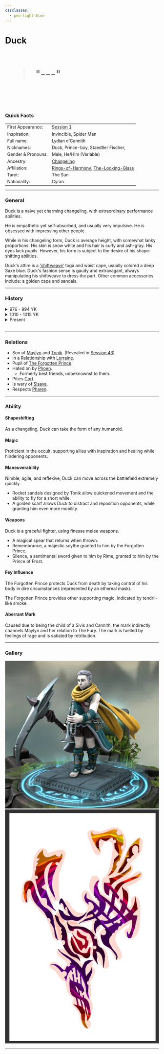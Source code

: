 ```yaml
---
cssclasses:
  - pen-light-blue
---
```

<head>
<link rel="stylesheet" href="https://cdn.jsdelivr.net/npm/rpg-awesome@latest/css/rpg-awesome.min.css">
<link rel="stylesheet" href="https://cdn.jsdelivr.net/npm/remixicon@4.5.0/fonts/remixicon.min.css"> 
<link rel="stylesheet" href="/normalize.css">
</head>

# Duck <i class="ri-music-2-line"></i>

<br>
<span style="font-size: 36px;">
<blockquote>
"---"
</blockquote>
</span>
<br>

### Quick Facts

|                    |                                                                                                                                                    |
| ------------------ | -------------------------------------------------------------------------------------------------------------------------------------------------- |
| First Appearance:  | [Session 1](../../Session-Notes/-1-Gathering-Storms/Session-1--And-their-shadows-will-spread-like-oil.md) |
| Inspiration:       | Invincible, Spider Man                                                                                                                                         |
| Full name:         | Lydian d'Cannith                                                                                                                                   |
| Nicknames:         | Duck, Prince-boy, Staedtler Fischer,                                                                                                               |
| Gender & Pronouns: | Male, He/Him (Variable)                                                                                                                            |
| Ancestry:          | [Changeling](https://eberron.fandom.com/wiki/Changeling)                                                                                           |
| Affiliation:       | [Rings-of-Harmony](../../Groups/Rings-of-Harmony.md), [The-Looking-Glass](../../Groups/The-Looking-Glass.md)                                     |
| Tarot:             | The Sun                                                                                                                                            |
| Nationality:       | Cyran                                                                                                                                              |
***
### General <i class="ri-checkbox-blank-line"></i>
Duck is a naive yet charming changeling, with extraordinary performance abilities.

He is empathetic yet self-absorbed, and usually very impulsive. He is obsessed with impressing other people.

While in his changeling form, Duck is average height, with somewhat lanky proportions. His skin is snow white and his hair is curly and ash-gray. His eyes lack pupils. However, his form is subject to the desire of his shape-shifting abilities.

Duck's attire is a ['shiftweave'](https://eberron.fandom.com/wiki/Shiftweave) toga and waist cape, usually colored a deep Saxe blue. Duck's fashion sense is gaudy and extravagant, always manipulating his shiftweave to dress the part. Other common accessories include: a golden cape and sandals.

***
### History <i class="ri-history-line"></i>

<details> 
	<summary>
	976 - 994 YK</summary>
	<p><blockquote>
	Duck is stupid
	</blockquote></p>
</details>


<details>
	<summary>1010 - 1015 YK</summary>
	<p><blockquote>
	Duck regained consciousness, with no memory but his nickname, in 1010 YK, and gained the affection of a struggling music-store owner, Staedtler Fischer. The two became close friends, and Duck began to support the store in exchange for a place to stay.

Duck learned the ins and outs of the music scene in [Sharn](https://eberron.fandom.com/wiki/Sharn.) and learned to stay hidden using personas sustained through his shape-shifting abilities. 

After garnering large audiences, some of Duck's popular elven personas caught the attention of [House Phiarlan](https://eberron.fandom.com/wiki/House_Phiarlan). Parasitical Relationships formed with the naive Duck until local conflict escalated between House Phiarlan and [House Thuranni](https://eberron.fandom.com/wiki/House_Thuranni). Duck's mentor was accidentally killed in the crossfire, and Duck presumed his identity to withdraw and protect himself.

Years passed and Duck subsisted on low-paying gigs and worship of [the Traveler](https://eberron.fandom.com/wiki/The_Traveler).
	</blockquote></p>
</details>


<details>
	<summary>Present</summary>
	<p><blockquote>

Duck is introduced as Staedtler. 

In [Session 1](../../Session-Notes/-1-Gathering-Storms/Session-1--And-their-shadows-will-spread-like-oil.md), Duck stumbles across Maylyn (neither recognize each other due to memory suppression by powerful [enchantment magic.](../../../-Sacrosanct/Machine-of-Enchantment.md)) 

She offers a job as an agent for the Looking Glass, which Duck accepts out of boredom and beliefs related to the Traveler. 

Duck learns to fight, incorporating his musical ability into inspiration for his peers.

In [Session 4](../../Session-Notes/-1-Gathering-Storms/Session-4--Phantom-of-the-Opera.md), Duck finds a powerful musical artifact, [Phil](../../Objects/Phil.md), that responds only to his touch.

Duck's identity as a changeling is kept secret until [Session 10](../../Session-Notes/-2-Shattered-Glass/Session-10--This-is-Where-it-All-Falls-Apart.md). 

Duck re-meets the forgotten prince in [Session 23](../../Session-Notes/-5-Some-mistakes-you-never-stop-paying-for/Session-23--All-Along-the-Clocktower.md).

Duck manifests an [aberrant mark](https://eberron.fandom.com/wiki/Aberrant_dragonmark) in [Session 44](../../Session-Notes/-7-Conquest/Session-44--Into-the-Hallow.md).

Duck's mask is permanently scarred by Phoen [Session 55](../../Session-Notes/-8-War/Session-55--Schism.md)
    </blockquote></p>
</details><br>

***
### Relations <i class="ri-user-line"></i>

- Son of [Maylyn](../Maylyn.md) and [Tonik](../Tonik.md). (Revealed in [Session 43](../../Session-Notes/-7-Conquest/Session-43--Something-I-Can-Never-Have-Degenerate-Pt.-2.md))
- In a Relationship with [Lorraine](../Lorraine.md).
- Pupil of [The Forgotten Prince](../The-Forgotten-Prince.md).
- Hated on by [Phoen](../Phoen.md).
	- Formerly best friends, unbeknownst to them.
- Pities [Cort](Cort.md).
- Is wary of [Sisava](Sisava.md).
- Respects [Pharen](Pharen.md).

***
### Ability <i class="ri-star-line"></i>

#### Shapeshifting 
As a changeling, Duck can take the form of any humanoid.
#### Magic 
Proficient in the occult, supporting allies with inspiration and healing while hindering opponents.
#### Maneuverability
Nimble, agile, and reflexive, Duck can move across the battlefield extremely quickly.
- Rocket sandals designed by Tonik allow quickened movement and the ability to fly for a short while.
- A golden scarf allows Duck to distract and reposition opponents, while granting him even more mobility.
#### Weapons
Duck is a graceful fighter, using finesse melee weapons.
* A magical spear that returns when thrown.
* Remembrance, a majestic scythe granted to him by the Forgotten Prince.
* Silence, a sentimental sword given to him by Rime, granted to him by the Prince of Frost.

#### Fey Influence
The Forgotten Prince protects Duck from death by taking control of his body in dire circumstances (represented by an ethereal mask).

The Forgotten Prince provides other supporting magic, indicated by tendril-like smoke.

#### Aberrant Mark
Caused due to being the child of a Sivis and Cannith, the mark indirectly channels Maylyn and her relation to The Fury. The mark is fuelled by feelings of rage and is satiated by retribution.

***
### Gallery <i class="ri-image-line"></i>

![](../-images/duck1.png)
![](../-images/duckMark1.png)
***
